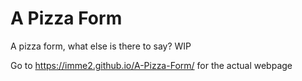 # A Pizza Form

A pizza form, what else is there to say? WIP

Go to https://imme2.github.io/A-Pizza-Form/ for the actual webpage
